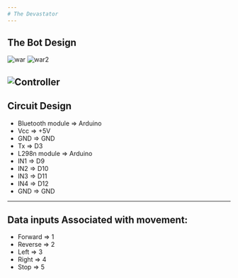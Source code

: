 ```yaml
---
# The Devastator
---
```

## The Bot Design
![war](https://raw.githubusercontent.com/Jegadit/WarMachine-RoboWar/master/img/war1.jpg)
![war2](https://raw.githubusercontent.com/Jegadit/WarMachine-RoboWar/master/img/war2.jpg)


![Controller](https://github.com/Jegadit/WarMachine-RoboWar/blob/master/circuiting/LM298.jpg)
---

## Circuit Design
- Bluetooth module        =>      Arduino
- Vcc                     =>      +5V
- GND                     =>      GND
- Tx                      =>      D3
- L298n module            =>      Arduino
- IN1                     =>      D9
- IN2                     =>      D10
- IN3                     =>      D11
- IN4                     =>      D12
- GND                     =>      GND

---

## Data inputs Associated with movement:
- Forward       =>      1
- Reverse       =>      2
- Left          =>      3
- Right         =>      4
- Stop          =>      5

